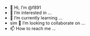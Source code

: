- 👋 Hi, I’m @f891
- 👀 I’m interested in ...
- 🌱 I’m currently learning ...
- sim
💞️ I’m looking to collaborate on ...
- 📫 How to reach me ...

<!---
f891/f891 is a ✨ special ✨ repository because its `README.md` (this file) appears on your GitHub profile.
You can click the Preview link to take a look at your changes.
--
